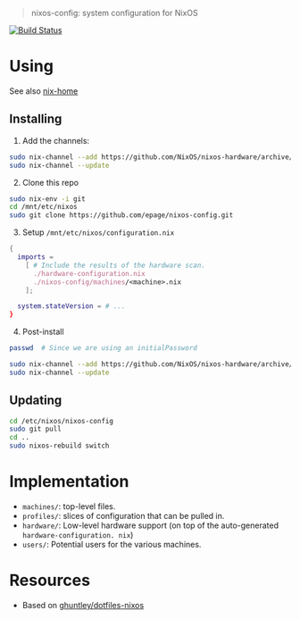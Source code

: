 > nixos-config: system configuration for NixOS

[![Build Status](https://travis-ci.org/epage/nixos-config.svg?branch=master)](https://travis-ci.org/epage/nixos-config)

# Using

See also [nix-home](https://github.com/epage/nix-home)

## Installing

1. Add the channels:
```bash
sudo nix-channel --add https://github.com/NixOS/nixos-hardware/archive/master.tar.gz nixos-hardware
sudo nix-channel --update
```

2. Clone this repo
```bash
sudo nix-env -i git
cd /mnt/etc/nixos
sudo git clone https://github.com/epage/nixos-config.git
```

3. Setup `/mnt/etc/nixos/configuration.nix`
```nix
{
  imports =
    [ # Include the results of the hardware scan.
      ./hardware-configuration.nix
      ./nixos-config/machines/<machine>.nix
    ];

  system.stateVersion = # ...
}
```

4. Post-install
```bash
passwd  # Since we are using an initialPassword

sudo nix-channel --add https://github.com/NixOS/nixos-hardware/archive/master.tar.gz nixos-hardware
sudo nix-channel --update
```

## Updating

```bash
cd /etc/nixos/nixos-config
sudo git pull
cd ..
sudo nixos-rebuild switch
```

# Implementation

- `machines/`: top-level files.
- `profiles/`: slices of configuration that can be pulled in.
- `hardware/`: Low-level hardware support (on top of the auto-generated `hardware-configuration. nix`)
- `users/`: Potential users for the various machines.

# Resources

- Based on [ghuntley/dotfiles-nixos](https://github.com/ghuntley/dotfiles-nixos)
